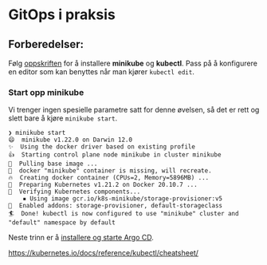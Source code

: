 # GitOps i praksis

## Forberedelser:

Følg [oppskriften](https://github.com/Itema-as/itemacon-2021-forberedelser) for å installere **minikube** og **kubectl**. Pass på å konfigurere en editor som kan benyttes når man kjører `kubectl edit`.

### Start opp minikube

Vi trenger ingen spesielle parametre satt for denne øvelsen, så det er rett og slett bare å kjøre `minikube start`.

```
❯ minikube start
😄  minikube v1.22.0 on Darwin 12.0
✨  Using the docker driver based on existing profile
👍  Starting control plane node minikube in cluster minikube
🚜  Pulling base image ...
🤷  docker "minikube" container is missing, will recreate.
🔥  Creating docker container (CPUs=2, Memory=5896MB) ...
🐳  Preparing Kubernetes v1.21.2 on Docker 20.10.7 ...
🔎  Verifying Kubernetes components...
    ▪ Using image gcr.io/k8s-minikube/storage-provisioner:v5
🌟  Enabled addons: storage-provisioner, default-storageclass
🏄  Done! kubectl is now configured to use "minikube" cluster and "default" namespace by default
```
Neste trinn er å [installere og starte Argo CD](./01-argocd.md).


https://kubernetes.io/docs/reference/kubectl/cheatsheet/
